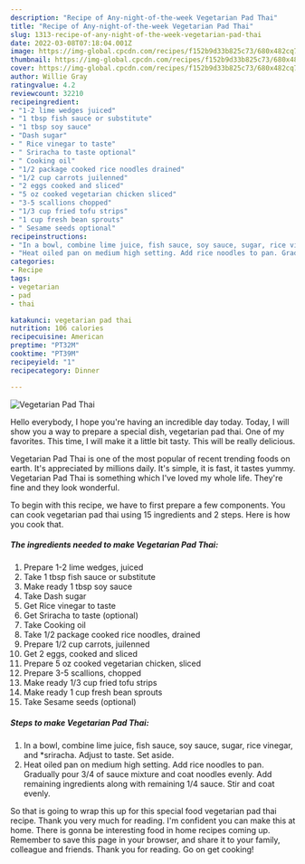 ```yaml
---
description: "Recipe of Any-night-of-the-week Vegetarian Pad Thai"
title: "Recipe of Any-night-of-the-week Vegetarian Pad Thai"
slug: 1313-recipe-of-any-night-of-the-week-vegetarian-pad-thai
date: 2022-03-08T07:18:04.001Z
image: https://img-global.cpcdn.com/recipes/f152b9d33b825c73/680x482cq70/vegetarian-pad-thai-recipe-main-photo.jpg
thumbnail: https://img-global.cpcdn.com/recipes/f152b9d33b825c73/680x482cq70/vegetarian-pad-thai-recipe-main-photo.jpg
cover: https://img-global.cpcdn.com/recipes/f152b9d33b825c73/680x482cq70/vegetarian-pad-thai-recipe-main-photo.jpg
author: Willie Gray
ratingvalue: 4.2
reviewcount: 32210
recipeingredient:
- "1-2 lime wedges juiced"
- "1 tbsp fish sauce or substitute"
- "1 tbsp soy sauce"
- "Dash sugar"
- " Rice vinegar to taste"
- " Sriracha to taste optional"
- " Cooking oil"
- "1/2 package cooked rice noodles drained"
- "1/2 cup carrots juilenned"
- "2 eggs cooked and sliced"
- "5 oz cooked vegetarian chicken sliced"
- "3-5 scallions chopped"
- "1/3 cup fried tofu strips"
- "1 cup fresh bean sprouts"
- " Sesame seeds optional"
recipeinstructions:
- "In a bowl, combine lime juice, fish sauce, soy sauce, sugar, rice vinegar, and *sriracha. Adjust to taste. Set aside."
- "Heat oiled pan on medium high setting. Add rice noodles to pan. Gradually pour 3/4 of sauce mixture and coat noodles evenly. Add remaining ingredients along with remaining 1/4 sauce. Stir and coat evenly."
categories:
- Recipe
tags:
- vegetarian
- pad
- thai

katakunci: vegetarian pad thai 
nutrition: 106 calories
recipecuisine: American
preptime: "PT32M"
cooktime: "PT39M"
recipeyield: "1"
recipecategory: Dinner

---
```



![Vegetarian Pad Thai](https://img-global.cpcdn.com/recipes/f152b9d33b825c73/680x482cq70/vegetarian-pad-thai-recipe-main-photo.jpg)

Hello everybody, I hope you're having an incredible day today. Today, I will show you a way to prepare a special dish, vegetarian pad thai. One of my favorites. This time, I will make it a little bit tasty. This will be really delicious.

Vegetarian Pad Thai is one of the most popular of recent trending foods on earth. It's appreciated by millions daily. It's simple, it is fast, it tastes yummy. Vegetarian Pad Thai is something which I've loved my whole life. They're fine and they look wonderful.




To begin with this recipe, we have to first prepare a few components. You can cook vegetarian pad thai using 15 ingredients and 2 steps. Here is how you cook that.

<!--inarticleads1-->

##### The ingredients needed to make Vegetarian Pad Thai:

1. Prepare 1-2 lime wedges, juiced
1. Take 1 tbsp fish sauce or substitute
1. Make ready 1 tbsp soy sauce
1. Take Dash sugar
1. Get  Rice vinegar to taste
1. Get  Sriracha to taste (optional)
1. Take  Cooking oil
1. Take 1/2 package cooked rice noodles, drained
1. Prepare 1/2 cup carrots, juilenned
1. Get 2 eggs, cooked and sliced
1. Prepare 5 oz cooked vegetarian chicken, sliced
1. Prepare 3-5 scallions, chopped
1. Make ready 1/3 cup fried tofu strips
1. Make ready 1 cup fresh bean sprouts
1. Take  Sesame seeds (optional)




<!--inarticleads2-->

##### Steps to make Vegetarian Pad Thai:

1. In a bowl, combine lime juice, fish sauce, soy sauce, sugar, rice vinegar, and *sriracha. Adjust to taste. Set aside.
1. Heat oiled pan on medium high setting. Add rice noodles to pan. Gradually pour 3/4 of sauce mixture and coat noodles evenly. Add remaining ingredients along with remaining 1/4 sauce. Stir and coat evenly.




So that is going to wrap this up for this special food vegetarian pad thai recipe. Thank you very much for reading. I'm confident you can make this at home. There is gonna be interesting food in home recipes coming up. Remember to save this page in your browser, and share it to your family, colleague and friends. Thank you for reading. Go on get cooking!
